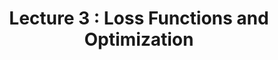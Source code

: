 ---
layout: single
title: "Lecture 3 : Loss Functions and Optimization"
categories: CS231n
tags: [stanford, lecture, review, CS231n, loss function, optimization, computer vision]
toc: true
author_profile: false
sidebar:
  nav: "docs"
---